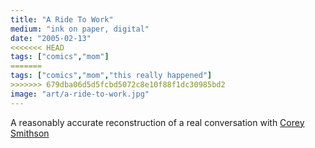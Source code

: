 ```yaml
---
title: "A Ride To Work"
medium: "ink on paper, digital"
date: "2005-02-13"
<<<<<<< HEAD
tags: ["comics","mom"]
=======
tags: ["comics","mom","this really happened"]
>>>>>>> 679dba06d5d5fcbd5072c8e10f88f1dc30985bd2
image: "art/a-ride-to-work.jpg"
---
```

A reasonably accurate reconstruction of a real conversation with [Corey Smithson](https://www.amazon.com/stores/Corey-Michael-Smithson/author/B09Z9MRL5M)